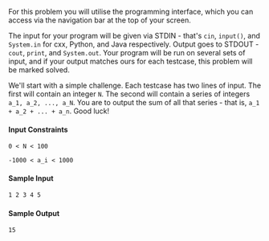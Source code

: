 For this problem you will utilise the programming interface, which you can access via the navigation bar at the top of your screen.

The input for your program will be given via STDIN - that's `cin`, `input()`, and `System.in` for cxx, Python, and Java respectively.
Output goes to STDOUT - `cout`, `print`, and `System.out`. Your program will be run on several sets of input, and if your output matches
ours for each testcase, this problem will be marked solved.

We'll start with a simple challenge. Each testcase has two lines of input. The first will contain an integer `N`. The second will contain a
series of integers `a_1, a_2, ..., a_N`. You are to output the sum of all that series - that is, `a_1 + a_2 + ... + a_n`. Good luck!

#### Input Constraints

`0 < N < 100`

`-1000 < a_i < 1000`

#### Sample Input

```5
1 2 3 4 5
```

#### Sample Output

`15`
